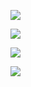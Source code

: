 
![](https://raw.githubusercontent.com/genigarus/EVA4/master/S6/Assets/visualization/val_acc_comparison.png)

![](https://raw.githubusercontent.com/genigarus/EVA4/master/S6/Assets/visualization/val_loss_comparison.png)

![](https://raw.githubusercontent.com/genigarus/EVA4/master/S6/Assets/visualization/l1_misclassified_images.png)

![](https://raw.githubusercontent.com/genigarus/EVA4/master/S6/Assets/visualization/l2_misclassified_images.png)
